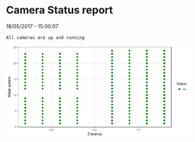 Camera Status report
================
18/05/2017 - 15:00:07

    All cameras are up and running

![](camreport_files/figure-markdown_github/unnamed-chunk-2-1.png)
